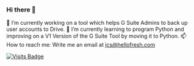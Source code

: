 ### Hi there 👋


🔭 I’m currently working on a tool which helps G Suite Admins to back up user accounts to Drive.
🌱 I’m currently learning to program Python and improving on a V1 Version of the G Suite Tool by moving it to Python.
📫 How to reach me: Write me an email at jcs@hellofresh.com

[![Visits Badge](https://badges.pufler.dev/visits/puf17640/git-badges)](https://badges.pufler.dev)



<!--
**jchs/jchs** is a ✨ _special_ ✨ repository because its `README.md` (this file) appears on your GitHub profile.

Here are some ideas to get you started:

- 👯 I’m looking to collaborate on ...
- 🤔 I’m looking for help with ...
- 💬 Ask me about ...
- 😄 Pronouns: ...
- ⚡ Fun fact: ...
-->
